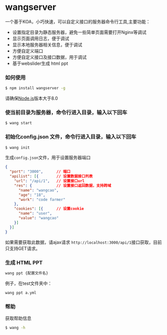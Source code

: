 # wangserver
一个基于KOA，小巧快速，可以自定义接口的服务器命令行工具,主要功能：
 * 设置指定目录为静态服务器，避免一些简单页面需要打开Nginx等调试
 * 显示页面调用日志，便于调试
 * 显示本地服务器相关信息，便于调试
 * 方便自定义端口
 * 方便自定义接口及接口数据，用于调试
 * 基于webslider生成 html ppt
### 如何使用
```sh
$ npm install wangserver -g
```
请确保[Node.js](https://nodejs.org/en/)版本大于8.0


### 使当前目录为服务器，命令行进入目录，输入以下回车
```sh
$ wang start
```

### 初始化config.json 文件，命令行进入目录，输入以下回车
```sh
$ wang init
```
生成`config.json`文件，用于设置服务器端口
```json
{
  "port": "3000",      // 端口
  "apilist": [{        // 设置数据接口列表
    "url": "/api/1",   // 设置接口url
    "res": {           // 设置接口返回数据，支持跨域
      "name": "wangcao",
      "age": "18",
      "work": "code farmer"
    },
    "cookies": [{      // 设置cookie
      "name": "user",
      "value": "wangcao"
    }]
  }]
}
```
如果需要获取此数据，请ajax请求 `http://localhost:3000/api/1`接口获取，目前只支持GET请求。

### 生成 HTML PPT
```sh
wang ppt {配置文件名}
```
例子，在test文件夹中：
```sh
wang ppt a.yml
```


### 帮助 
获取帮助信息
```sh
$ wang -h
```
